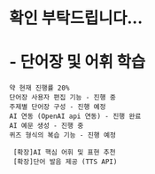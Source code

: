 # 확인 부탁드립니다...

# - 단어장 및 어휘 학습

    약 현재 진행률 20%
    단어장 사용자 편집 기능 - 진행 중
    주제별 단어장 구성 - 진행 예정
    AI 연동 (OpenAI api 연동) - 진행 완료
    AI 예문 생성 - 진행 중
    퀴즈 형식의 복습 기능 - 진행 예정
    
     [확장]AI 핵심 어휘 및 표현 추천
     [확장]단어 발음 제공 (TTS API)
